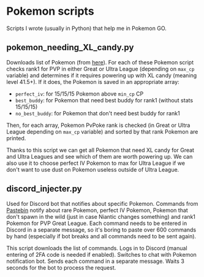 # Pokemon scripts
Scripts I wrote (usually in Python) that help me in Pokemon GO.

## pokemon_needing_XL_candy.py
Downloads list of Pokemon (from [here](https://pogostat.com/pokedex.js)). For each of these Pokemon script checks rank1 for PVP in either Great or Ultra League (depending on `max_cp` variable) and determines if it requires powering up with XL candy (meaning level 41.5+). If it does, the Pokemon is saved in an appropriate array:
- `perfect_iv`: for 15/15/15 Pokemon above `min_cp` CP
- `best_buddy`: for Pokemon that need best buddy for rank1 (without stats 15/15/15)
- `no_best_buddy`: for Pokemon that don't need best buddy for rank1

Then, for each array, Pokemon PvPoke rank is checked (in Great or Ultra League depending on `max_cp` variable) and sorted by that rank Pokemon are printed.

Thanks to this script we can get all Pokemon that need XL candy for Great and Ultra Leagues and see which of them are worth powering up. We can also use it to choose perfect IV Pokemon to max for Ultra League if we don't want to use dust on Pokemon useless outside of Ultra League.

## discord_injecter.py
Used for Discord bot that notifies about specific Pokemon. Commands from [Pastebin](https://pastebin.com/raw/jr5qpQEm) notify about rare Pokemon, perfect IV Pokemon, Pokemon that don't spawn in the wild (just in case Niantic changes something) and rank1 Pokemon for PVP Great League. Each command needs to be entered in Discord in a separate message, so it's boring to paste over 600 commands by hand (especially if bot breaks and all commands need to be sent again).

This script downloads the list of commands. Logs in to Discord (manual entering of 2FA code is needed if enabled). Switches to chat with Pokemon notification bot. Sends each command in a separate message. Waits 3 seconds for the bot to process the request.
